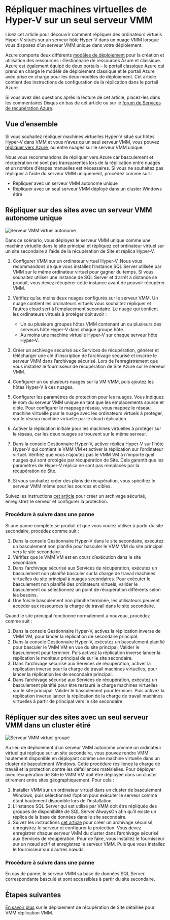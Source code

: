 
<properties
    pageTitle="Azure récupération de Site : Machines virtuelles réplication Hyper-V un seul serveur VMM | Microsoft Azure"
    description="Cet article décrit comment répliquer machines virtuelles Hyper-V lorsque vous disposez d’un seul serveur VMM."
    services="site-recovery"
    documentationCenter=""
    authors="rayne-wiselman"
    manager="jwhit"
    editor=""/>

<tags
    ms.service="site-recovery"
    ms.devlang="na"
    ms.topic="article"
    ms.tgt_pltfrm="na"
    ms.workload="backup-recovery"
    ms.date="08/24/2016"
    ms.author="raynew"/>

#  <a name="replicate-hyper-v-virtual-machines-on-a-single-vmm-server"></a>Répliquer machines virtuelles de Hyper-V sur un seul serveur VMM

Lisez cet article pour découvrir comment répliquer des ordinateurs virtuels Hyper-V situés sur un serveur hôte Hyper-V dans un nuage VMM lorsque vous disposez d’un serveur VMM unique dans votre déploiement.

Azure comporte deux différents [modèles de déploiement](../resource-manager-deployment-model.md) pour la création et utilisation des ressources : Gestionnaire de ressources Azure et classique. Azure est également équipé de deux portails – le portail classique Azure qui prend en charge le modèle de déploiement classique et le portail Azure avec prise en charge pour les deux modèles de déploiement. Cet article contient des instructions de configuration de la réplication dans le portail Azure.


Si vous avez des questions après la lecture de cet article, placez-les dans les commentaires Disqus en bas de cet article ou sur le [forum de Services de récupération Azure](https://social.msdn.microsoft.com/forums/azure/home?forum=hypervrecovmgr).

## <a name="overview"></a>Vue d’ensemble

Si vous souhaitez répliquer machines virtuelles Hyper-V situé sur hôtes Hyper-V dans VMM et vous n’avez qu’un seul serveur VMM, vous pouvez [répliquer vers Azure](site-recovery-vmm-to-azure.md), ou entre nuages sur le serveur VMM unique.

Nous vous recommandons de répliquer vers Azure car basculement et récupération ne sont pas transparentes lors de la réplication entre nuages et un nombre d’étapes manuelles est nécessaires. Si vous ne souhaitez pas répliquer à l’aide du serveur VMM uniquement, procédez comme suit :

- Répliquer avec un serveur VMM autonome unique
- Répliquer avec un seul serveur VMM déployé dans un cluster Windows étiré


## <a name="replicate-across-sites-with-a-single-standalone-vmm-server"></a>Répliquer sur des sites avec un serveur VMM autonome unique

![Serveur VMM virtuel autonome](./media/site-recovery-single-vmm/single-vmm-standalone.png)

Dans ce scénario, vous déployez le serveur VMM unique comme une machine virtuelle dans le site principal et répliquez cet ordinateur virtuel sur un site secondaire à l’aide de la récupération de Site et réplica Hyper-V.

1. Configurer VMM sur un ordinateur virtuel Hyper-V. Nous vous recommandons de que vous installez l’instance SQL Server utilisée par VMM sur le même ordinateur virtuel pour gagner du temps. Si vous souhaitez utiliser une instance de SQL Server et d’arrêt à distance se produit, vous devez récupérer cette instance avant de pouvoir récupérer VMM.
2. Vérifiez qu’au moins deux nuages configurés sur le serveur VMM. Un nuage contient les ordinateurs virtuels vous souhaitez répliquer et l’autres cloud sert à l’emplacement secondaire. Le nuage qui contient les ordinateurs virtuels à protéger doit avoir :

    - Un ou plusieurs groupes hôtes VMM contenant un ou plusieurs des serveurs hôte Hyper-V dans chaque groupe hôte.
    - Au moins une machine virtuelle Hyper-V sur chaque serveur hôte Hyper-V.

3. Créer un archivage sécurisé aux Services de récupération, générer et télécharger une clé d’inscription de l’archivage sécurisé et inscrire le serveur VMM dans l’archivage sécurisé. Lors de l’enregistrement que vous installez le fournisseur de récupération de Site Azure sur le serveur VMM.
4. Configurer un ou plusieurs nuages sur la VM VMM, puis ajoutez les hôtes Hyper-V à ces nuages.
3. Configurer les paramètres de protection pour les nuages. Vous indiquez le nom du serveur VMM unique en tant que les emplacements source et cible. Pour configurer le mappage réseau, vous mappez le réseau machine virtuelle pour le nuage avec les ordinateurs virtuels à protéger, sur le réseau machine virtuelle par le cloud réplication.
4. Activer la réplication initiale pour les machines virtuelles à protéger sur le réseau, car les deux nuages se trouvent sur le même serveur.
4. Dans la console Gestionnaire Hyper-V, activer réplica Hyper-V sur l’hôte Hyper-V qui contient le VMM VM et activer la réplication sur l’ordinateur virtuel. Vérifiez que vous n’ajoutez pas le VMM VM à n’importe quel nuages qui sont protégés par récupération de Site. Cela garantit que les paramètres de Hyper-V réplica ne sont pas remplacés par la récupération de Site.
5. Si vous souhaitez créer des plans de récupération, vous spécifiez le serveur VMM même pour les sources et cibles.

Suivez les instructions [cet article](site-recovery-vmm-to-vmm.md) pour créer un archivage sécurisé, enregistrez le serveur et configurer la protection.

### <a name="what-to-do-in-an-outage"></a>Procédure à suivre dans une panne

Si une panne complète se produit et que vous voulez utiliser à partir du site secondaire, procédez comme suit :

1.  Dans la console Gestionnaire Hyper-V dans le site secondaire, exécutez un basculement non planifié pour basculer le VMM VM du site principal vers le site secondaire.
2.  Vérifiez que le VMM VM est en cours d’exécution dans le site secondaire.
3.  Dans l’archivage sécurisé aux Services de récupération, exécutez un basculement non planifié basculer sur la charge de travail machines virtuelles du site principal à nuages secondaires. Pour exécuter le basculement non planifié des ordinateurs virtuels, valider le basculement ou sélectionnez un point de récupération différents selon les besoins.
4.  Une fois le basculement non planifié terminée, les utilisateurs peuvent accéder aux ressources la charge de travail dans le site secondaire.

Quand le site principal fonctionne normalement à nouveau, procédez comme suit :

1.  Dans la console Gestionnaire Hyper-V, activez la réplication inverse de VMM VM, pour lancer la réplication de secondaire principal.
2.  Dans la console Gestionnaire Hyper-V, exécutez un basculement planifié pour basculer le VMM VM en vue du site principal. Valider le basculement pour terminer. Puis activez la réplication inverse lancer la réplication le moniteur principal de sur le site secondaire.
3.  Dans l’archivage sécurisé aux Services de récupération, activer la réplication inverse pour la charge de travail machines virtuelles, pour lancer la réplication les de secondaire principal.
4.  Dans l’archivage sécurisé aux Services de récupération, exécutez un basculement planifié pour être restauré la charge machines virtuelles sur le site principal. Valider le basculement pour terminer. Puis activez la réplication inverse lancer la réplication de la charge de travail machines virtuelles à partir de principal vers le site secondaire.



## <a name="replicate-across-sites-with-a-single-vmm-server-in-a-stretched-cluster"></a>Répliquer sur des sites avec un seul serveur VMM dans un cluster étiré

![Serveur VMM virtuel groupé](./media/site-recovery-single-vmm/single-vmm-cluster.png)

Au lieu de déploiement d’un serveur VMM autonome comme un ordinateur virtuel qui réplique sur un site secondaire, vous pouvez rendre VMM hautement disponible en déployant comme une machine virtuelle dans un cluster de basculement Windows. Cette procédure résilience la charge de travail et la protection contre les défaillances matérielles. Pour déployer avec récupération de Site le VMM VM doit être déployée dans un cluster étirement entre sites géographiquement. Pour cela :

1. Installer VMM sur un ordinateur virtuel dans un cluster de basculement Windows, puis sélectionnez l’option pour exécuter le serveur comme étant hautement disponible lors de l’installation.
2. L’instance SQL Server qui est utilisé par VMM doit être répliquée des groupes de disponibilité de SQL Server AlwaysOn afin qu’il existe un réplica de la base de données dans le site secondaire.
3. Suivez les instructions [cet article](site-recovery-vmm-to-vmm.md) pour créer un archivage sécurisé, enregistrez le serveur et configurer la protection. Vous devez enregistrer chaque serveur VMM du cluster dans l’archivage sécurisé aux Services de récupération. Pour ce faire, vous installez le fournisseur sur un nœud actif et enregistrez le serveur VMM. Puis que vous installez le fournisseur sur d’autres nœuds.

### <a name="what-to-do-in-an-outage"></a>Procédure à suivre dans une panne

En cas de panne, le serveur VMM sa base de données SQL Server correspondante basculé et sont accessibles à partir du site secondaire.


## <a name="next-steps"></a>Étapes suivantes

[En savoir plus](site-recovery-vmm-to-vmm.md) sur le déploiement de récupération de Site détaillée pour VMM réplication VMM.
